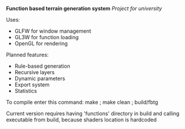 **Function based terrain generation system**
*Project for university*

Uses:
- GLFW for window management
- GL3W for function loading
- OpenGL for rendering

Planned features: 
- Rule-based generation
- Recursive layers
- Dynamic parameters
- Export system
- Statistics

To compile enter this command:
make ; make clean ; build/fbtg

Current version requires having 'functions' directory in build and calling executable from build, because shaders location is hardcoded
